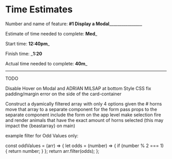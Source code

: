 # Time Estimates

Number and name of feature: ________#1 Display a Modal________________________

Estimate of time needed to complete: __Med___

Start time: __12:40pm___

Finish time: ___1:20__

Actual time needed to complete: __40m___

---

TODO

Disable Hover on Modal and ADRIAN MILSAP at bottom
Style CSS
fix padding/margin error on the side of the card-container

Construct a dyamically filtered array with only 4 options given the # horns
move that array to a separate component for the form
pass props to the separate component
include the form on the app level
make selection fire and render animals that have the exact amount of horns selected (this may impact the {beastarray} on main)

example filter for Odd Values only:

const oddValues = (arr) => {
  let odds = (number) => {
    if (number % 2 === 1) {
      return number;
    }
  };
  return arr.filter(odds);
};